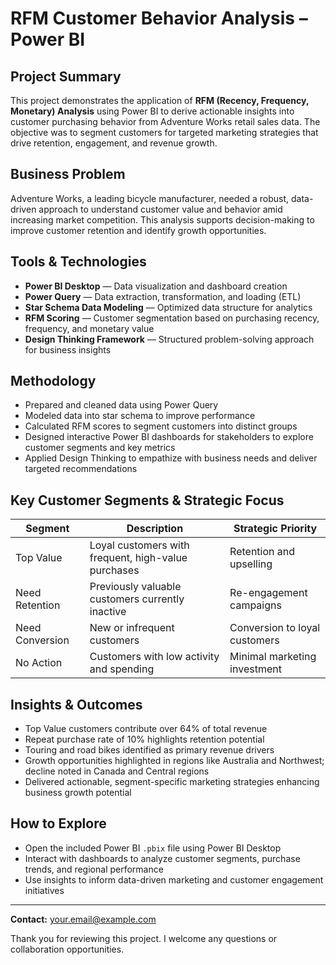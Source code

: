 # RFM Customer Behavior Analysis – Power BI

## Project Summary

This project demonstrates the application of **RFM (Recency, Frequency, Monetary) Analysis** using Power BI to derive actionable insights into customer purchasing behavior from Adventure Works retail sales data. The objective was to segment customers for targeted marketing strategies that drive retention, engagement, and revenue growth.

## Business Problem

Adventure Works, a leading bicycle manufacturer, needed a robust, data-driven approach to understand customer value and behavior amid increasing market competition. This analysis supports decision-making to improve customer retention and identify growth opportunities.

## Tools & Technologies

- **Power BI Desktop** — Data visualization and dashboard creation  
- **Power Query** — Data extraction, transformation, and loading (ETL)  
- **Star Schema Data Modeling** — Optimized data structure for analytics  
- **RFM Scoring** — Customer segmentation based on purchasing recency, frequency, and monetary value  
- **Design Thinking Framework** — Structured problem-solving approach for business insights  

## Methodology

- Prepared and cleaned data using Power Query  
- Modeled data into star schema to improve performance  
- Calculated RFM scores to segment customers into distinct groups  
- Designed interactive Power BI dashboards for stakeholders to explore customer segments and key metrics  
- Applied Design Thinking to empathize with business needs and deliver targeted recommendations  

## Key Customer Segments & Strategic Focus

| Segment           | Description                                | Strategic Priority              |
|-------------------|--------------------------------------------|--------------------------------|
| Top Value         | Loyal customers with frequent, high-value purchases | Retention and upselling          |
| Need Retention    | Previously valuable customers currently inactive | Re-engagement campaigns          |
| Need Conversion   | New or infrequent customers                 | Conversion to loyal customers    |
| No Action         | Customers with low activity and spending   | Minimal marketing investment     |

## Insights & Outcomes

- Top Value customers contribute over 64% of total revenue  
- Repeat purchase rate of 10% highlights retention potential  
- Touring and road bikes identified as primary revenue drivers  
- Growth opportunities highlighted in regions like Australia and Northwest; decline noted in Canada and Central regions  
- Delivered actionable, segment-specific marketing strategies enhancing business growth potential  

## How to Explore

- Open the included Power BI `.pbix` file using Power BI Desktop  
- Interact with dashboards to analyze customer segments, purchase trends, and regional performance  
- Use insights to inform data-driven marketing and customer engagement initiatives  

---

**Contact:** your.email@example.com

Thank you for reviewing this project. I welcome any questions or collaboration opportunities.
